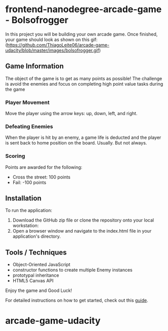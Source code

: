 frontend-nanodegree-arcade-game - Bolsofrogger
===============================

In this project you will be building your own arcade game. Once finished, your game should look as shown on this gif:
(https://github.com/ThiagoLeite06/arcade-game-udacity/blob/master/images/bolsofrogger.gif)

## Game Information
The object of the game is to get as many points as possible! The challenge is avoid the enemies and focus
on completing high point value tasks during the game 

### Player Movement
Move the player using the arrow keys: up, down, left, and right.

### Defeating Enemies
When the player is hit by an enemy, a game life is deducted and the player is sent back to home
position on the board. Usually. But not always. 

### Scoring
Points are awarded for the following:
* Cross the street: 100 points
* Fail: -100 points

## Installation
To run the application:

1. Download the GitHub zip file or clone the repository onto your local workstation:
2. Open a browser window and navigate to the index.html file in your application's directory.

## Tools / Techniques
- Object-Oriented JavaScript
- constructor functions to create multiple Enemy instances
- prototypal inheritance
- HTML5 Canvas API

Enjoy the game and Good Luck!

For detailed instructions on how to get started, check out this [guide](https://docs.google.com/document/d/1v01aScPjSWCCWQLIpFqvg3-vXLH2e8_SZQKC8jNO0Dc/pub?embedded=true).
# arcade-game-udacity

